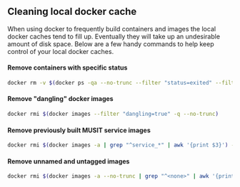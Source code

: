 ## Cleaning local docker cache

When using docker to frequently build containers and images the local docker caches tend to fill up. Eventually they will take up an undesirable amount of disk space. Below are a few handy commands to help keep control of your local docker caches.


#### Remove containers with specific status

```bash
docker rm -v $(docker ps -qa --no-trunc --filter "status=exited" --filter "status=dead" --filter "status=created")
```

#### Remove "dangling" docker images

```bash
docker rmi $(docker images --filter "dangling=true" -q --no-trunc)
```

#### Remove previously built MUSIT service images

```bash
docker rmi $(docker images -a | grep "^service_*" | awk '{print $3}') --force
```

#### Remove unnamed and untagged images

```bash
docker rmi $(docker images -a --no-trunc | grep "^<none>" | awk '{print $3}')
```